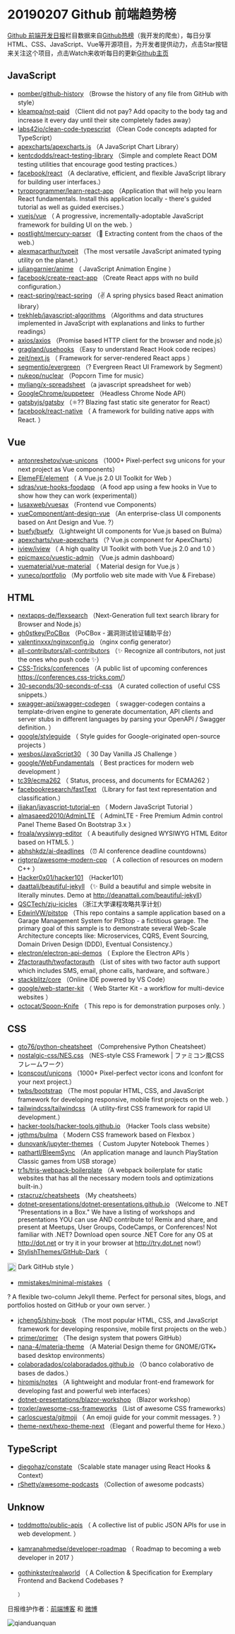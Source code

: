 # 20190207 Github 前端趋势榜

[Github 前端开发日报](https://qdkfweb.cn/c/news)栏目数据来自[Github热榜](https://github.qdkfweb.cn/)（我开发的爬虫），每日分享HTML、CSS、JavaScript、Vue等开源项目，为开发者提供动力，点击Star按钮来关注这个项目，点击Watch来收听每日的更新[Github主页](https://github.com/kujian/githubTrending)
## JavaScript

* [pomber/github-history](https://github.com/pomber/github-history) （Browse the history of any file from GitHub with style）
* [kleampa/not-paid](https://github.com/kleampa/not-paid) （Client did not pay? Add opacity to the body tag and increase it every day until their site completely fades away）
* [labs42io/clean-code-typescript](https://github.com/labs42io/clean-code-typescript) （Clean Code concepts adapted for TypeScript）
* [apexcharts/apexcharts.js](https://github.com/apexcharts/apexcharts.js) （A JavaScript Chart Library）
* [kentcdodds/react-testing-library](https://github.com/kentcdodds/react-testing-library) （Simple and complete React DOM testing utilities that encourage good testing practices.）
* [facebook/react](https://github.com/facebook/react) （A declarative, efficient, and flexible JavaScript library for building user interfaces.）
* [tyroprogrammer/learn-react-app](https://github.com/tyroprogrammer/learn-react-app) （Application that will help you learn React fundamentals. Install this application locally - there's guided tutorial as well as guided exercises.）
* [vuejs/vue](https://github.com/vuejs/vue) （
        A progressive, incrementally-adoptable JavaScript framework for building UI on the web.
      ）
* [postlight/mercury-parser](https://github.com/postlight/mercury-parser) （&#x1f4dc; Extracting content from the chaos of the web.）
* [alexmacarthur/typeit](https://github.com/alexmacarthur/typeit) （The most versatile JavaScript animated typing utility on the planet.）
* [juliangarnier/anime](https://github.com/juliangarnier/anime) （
        JavaScript Animation Engine
      ）
* [facebook/create-react-app](https://github.com/facebook/create-react-app) （Create React apps with no build configuration.）
* [react-spring/react-spring](https://github.com/react-spring/react-spring) （✌️ A spring physics based React animation library）
* [trekhleb/javascript-algorithms](https://github.com/trekhleb/javascript-algorithms) （Algorithms and data structures implemented in JavaScript with explanations and links to further readings）
* [axios/axios](https://github.com/axios/axios) （Promise based HTTP client for the browser and node.js）
* [gragland/usehooks](https://github.com/gragland/usehooks) （Easy to understand React Hook code recipes）
* [zeit/next.js](https://github.com/zeit/next.js) （
        Framework for server-rendered React apps
      ）
* [segmentio/evergreen](https://github.com/segmentio/evergreen) （? Evergreen React UI Framework by Segment）
* [nukeop/nuclear](https://github.com/nukeop/nuclear) （Popcorn Time for music）
* [myliang/x-spreadsheet](https://github.com/myliang/x-spreadsheet) （a javascript spreadsheet for web）
* [GoogleChrome/puppeteer](https://github.com/GoogleChrome/puppeteer) （Headless Chrome Node API）
* [gatsbyjs/gatsby](https://github.com/gatsbyjs/gatsby) （⚛️?? Blazing fast static site generator for React）
* [facebook/react-native](https://github.com/facebook/react) （
        A framework for building native apps with React.
      ）

## Vue

* [antonreshetov/vue-unicons](https://github.com/antonreshetov/vue-unicons) （1000+ Pixel-perfect svg unicons for your next project as Vue components）
* [ElemeFE/element](https://github.com/ElemeFE/element) （
        A Vue.js 2.0 UI Toolkit for Web
      ）
* [sdras/vue-hooks-foodapp](https://github.com/sdras/vue-hooks-foodapp) （A food app using a few hooks in Vue to show how they can work (experimental)）
* [lusaxweb/vuesax](https://github.com/lusaxweb/vuesax) （Frontend vue Components）
* [vueComponent/ant-design-vue](https://github.com/vueComponent/ant-design-vue) （An enterprise-class UI components based on Ant Design and Vue. ?）
* [buefy/buefy](https://github.com/buefy/buefy) （Lightweight UI components for Vue.js based on Bulma）
* [apexcharts/vue-apexcharts](https://github.com/apexcharts/vue-apexcharts) （? Vue.js component for ApexCharts）
* [iview/iview](https://github.com/iview/iview) （
        A high quality UI Toolkit with both Vue.js 2.0 and 1.0
      ）
* [epicmaxco/vuestic-admin](https://github.com/epicmaxco/vuestic-admin) （Vue.js admin dashboard）
* [vuematerial/vue-material](https://github.com/vuematerial/vue-material) （
        Material design for Vue.js
      ）
* [yuneco/portfolio](https://github.com/yuneco/portfolio) （My portfolio web site made with Vue &amp; Firebase）

## HTML

* [nextapps-de/flexsearch](https://github.com/nextapps-de/flexsearch) （Next-Generation full text search library for Browser and Node.js）
* [gh0stkey/PoCBox](https://github.com/gh0stkey/PoCBox) （PoCBox - 漏洞测试验证辅助平台）
* [valentinxxx/nginxconfig.io](https://github.com/valentinxxx/nginxconfig.io) （nginx config generator）
* [all-contributors/all-contributors](https://github.com/all-contributors/all-contributors) （✨ Recognize all contributors, not just the ones who push code ✨）
* [CSS-Tricks/conferences](https://github.com/CSS-Tricks/conferences) （A public list of upcoming conferences <a href="https://conferences.css-tricks.com/" rel="nofollow">https://conferences.css-tricks.com/</a>）
* [30-seconds/30-seconds-of-css](https://github.com/30-seconds/30-seconds-of-css) （A curated collection of useful CSS snippets.）
* [swagger-api/swagger-codegen](https://github.com/swagger-api/swagger-codegen) （
        swagger-codegen contains a template-driven engine to generate documentation, API clients and server stubs in different languages by parsing your OpenAPI / Swagger definition.
      ）
* [google/styleguide](https://github.com/google/styleguide) （
        Style guides for Google-originated open-source projects
      ）
* [wesbos/JavaScript30](https://github.com/wesbos/JavaScript30) （
        30 Day Vanilla JS Challenge
      ）
* [google/WebFundamentals](https://github.com/google/WebFundamentals) （
        Best practices for modern web development
      ）
* [tc39/ecma262](https://github.com/tc39/ecma262) （
        Status, process, and documents for ECMA262
      ）
* [facebookresearch/fastText](https://github.com/facebookresearch/fastText) （Library for fast text representation and classification.）
* [iliakan/javascript-tutorial-en](https://github.com/iliakan/javascript-tutorial-en) （
        Modern JavaScript Tutorial 
      ）
* [almasaeed2010/AdminLTE](https://github.com/almasaeed2010/AdminLTE) （
        AdminLTE - Free Premium Admin control Panel Theme Based On Bootstrap 3.x
      ）
* [froala/wysiwyg-editor](https://github.com/froala/wysiwyg-editor) （
        A beautifully designed WYSIWYG HTML Editor based on HTML5.
      ）
* [abhshkdz/ai-deadlines](https://github.com/abhshkdz/ai-deadlines) （⏰ AI conference deadline countdowns）
* [rigtorp/awesome-modern-cpp](https://github.com/rigtorp/awesome-modern-cpp) （
        A collection of resources on modern C++
      ）
* [Hacker0x01/hacker101](https://github.com/Hacker0x01/hacker101) （Hacker101）
* [daattali/beautiful-jekyll](https://github.com/daattali/beautiful-jekyll) （✨ Build a beautiful and simple website in literally minutes. Demo at <a href="http://deanattali.com/beautiful-jekyll" rel="nofollow">http://deanattali.com/beautiful-jekyll</a>）
* [QSCTech/zju-icicles](https://github.com/QSCTech/zju-icicles) （浙江大学课程攻略共享计划）
* [EdwinVW/pitstop](https://github.com/EdwinVW/pitstop) （This repo contains a sample application based on a Garage Management System for PitStop - a fictitious garage. The primary goal of this sample is to demonstrate several Web-Scale Architecture concepts like: Microservices, CQRS, Event Sourcing, Domain Driven Design (DDD), Eventual Consistency.）
* [electron/electron-api-demos](https://github.com/electron/electron-api-demos) （
        Explore the Electron APIs
      ）
* [2factorauth/twofactorauth](https://github.com/2factorauth/twofactorauth) （List of sites with two factor auth support which includes SMS, email, phone calls, hardware, and software.）
* [stackblitz/core](https://github.com/stackblitz/core) （Online IDE powered by VS Code）
* [google/web-starter-kit](https://github.com/google/web-starter-kit) （
        Web Starter Kit - a workflow for multi-device websites
      ）
* [octocat/Spoon-Knife](https://github.com/octocat/Spoon-Knife) （
        This repo is for demonstration purposes only.
      ）

## CSS

* [gto76/python-cheatsheet](https://github.com/gto76/python-cheatsheet) （Comprehensive Python Cheatsheet）
* [nostalgic-css/NES.css](https://github.com/nostalgic-css/NES.css) （NES-style CSS Framework | ファミコン風CSSフレームワーク）
* [Iconscout/unicons](https://github.com/Iconscout/unicons) （1000+ Pixel-perfect vector icons and Iconfont for your next project.）
* [twbs/bootstrap](https://github.com/twbs/bootstrap) （The most popular HTML, CSS, and JavaScript framework for developing responsive, mobile first projects on the web.
      ）
* [tailwindcss/tailwindcss](https://github.com/tailwindcss/tailwindcss) （A utility-first CSS framework for rapid UI development.）
* [hacker-tools/hacker-tools.github.io](https://github.com/hacker-tools/hacker-tools.github.io) （Hacker Tools class website）
* [jgthms/bulma](https://github.com/jgthms/bulma) （
        Modern CSS framework based on Flexbox
      ）
* [dunovank/jupyter-themes](https://github.com/dunovank/jupyter-themes) （
        Custom Jupyter Notebook Themes
      ）
* [pathartl/BleemSync](https://github.com/pathartl/BleemSync) （An application manage and launch PlayStation Classic games from USB storage）
* [tr1s/tris-webpack-boilerplate](https://github.com/tr1s/tris-webpack-boilerplate) （A webpack boilerplate for static websites that has all the necessary modern tools and optimizations built-in.）
* [rstacruz/cheatsheets](https://github.com/rstacruz/cheatsheets) （My cheatsheets）
* [dotnet-presentations/dotnet-presentations.github.io](https://github.com/dotnet-presentations/dotnet-presentations.github.io) （Welcome to .NET "Presentations in a Box." We have a listing of workshops and presentations YOU can use AND contribute to! Remix and share, and present at Meetups, User Groups, CodeCamps, or Conferences! Not familiar with .NET? Download open source .NET Core for any OS at <a href="http://dot.net" rel="nofollow">http://dot.net</a> or try it in your browser at <a href="http://try.dot.net" rel="nofollow">http://try.dot.net</a> now!）
* [StylishThemes/GitHub-Dark](https://github.com/StylishThemes/GitHub-Dark) （
        
<img class="emoji" title=":octocat:" alt=":octocat:" src="https://assets-cdn.github.com/images/icons/emoji/octocat.png" height="20" width="20" align="absmiddle"> Dark GitHub style
      ）
* [mmistakes/minimal-mistakes](https://github.com/mmistakes/minimal-mistakes) （
        
? A flexible two-column Jekyll theme. Perfect for personal sites, blogs, and portfolios hosted on GitHub or your own server.
      ）
* [jcheng5/shiny-book](https://github.com/jcheng5/shiny-book) （The most popular HTML, CSS, and JavaScript framework for developing responsive, mobile first projects on the web.）
* [primer/primer](https://github.com/primer/primer) （The design system that powers GitHub）
* [nana-4/materia-theme](https://github.com/nana-4/materia-theme) （A Material Design theme for GNOME/GTK+ based desktop environments）
* [colaboradados/colaboradados.github.io](https://github.com/colaboradados/colaboradados.github.io) （O banco colaborativo de bases de dados.）
* [hiromis/notes](https://github.com/hiromis/notes) （A lightweight and modular front-end framework for developing fast and powerful web interfaces）
* [dotnet-presentations/blazor-workshop](https://github.com/dotnet-presentations/blazor-workshop) （Blazor workshop）
* [troxler/awesome-css-frameworks](https://github.com/troxler/awesome-css-frameworks) （List of awesome CSS frameworks）
* [carloscuesta/gitmoji](https://github.com/carloscuesta/gitmoji) （
        An emoji guide for your commit messages. ? 
      ）
* [theme-next/hexo-theme-next](https://github.com/theme-next/hexo-theme-next) （Elegant and powerful theme for Hexo.）

## TypeScript

* [diegohaz/constate](https://github.com/diegohaz/constate) （Scalable state manager using React Hooks &amp; Context）
* [rShetty/awesome-podcasts](https://github.com/rShetty/awesome-podcasts) （Collection of awesome podcasts）

## Unknow

* [toddmotto/public-apis](https://github.com/toddmotto/public-apis) （
        A collective list of public JSON APIs for use in web development.
      ）
* [kamranahmedse/developer-roadmap](https://github.com/kamranahmedse/developer-roadmap) （
        Roadmap to becoming a web developer in 2017
      ）
* [gothinkster/realworld](https://github.com/gothinkster/realworld) （
        A Collection &amp; Specification for Exemplary Frontend and Backend Codebases ?

      ）


日报维护作者：[前端博客](https://qdkfweb.cn/) 和 [微博](https://qdkfweb.cn/go/weibo)

![qianduanquan](https://user-images.githubusercontent.com/3055447/38468989-651132ac-3b80-11e8-8e6b-15122322a9d7.png)
